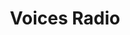 ---
title: "Voices Radio"
logo: voicesradio.png
stream_url:
- ['live', https://listen.mixlr.com/d7e4c38a20e6733c755c0f631b295e82, online]
description: "Voices is a brand-new radio station for the KX community and beyond."
url: "https://voicesradio.co.uk/"
location: "London, UK"
play_time: 24/Thu-Sun
recommended: ["cinnaron"]
---